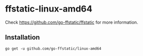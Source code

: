 # ffstatic-linux-amd64

Check https://github.com/go-ffstatic/ffstatic for more information.

## Installation

```
go get -u github.com/go-ffstatic/linux-amd64
```

